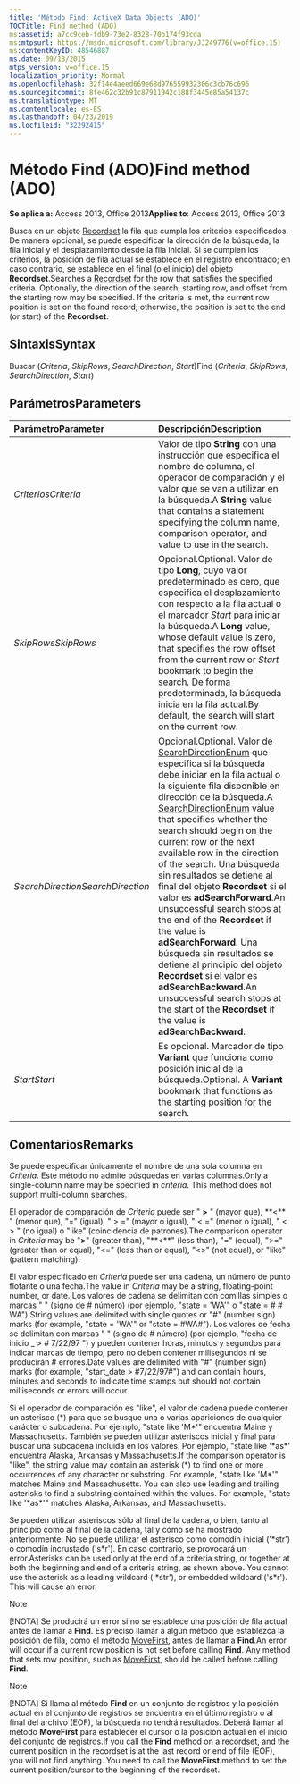 ```yaml
---
title: 'Método Find: ActiveX Data Objects (ADO)'
TOCTitle: Find method (ADO)
ms:assetid: a7cc9ceb-fdb9-73e2-8328-70b174f93cda
ms:mtpsurl: https://msdn.microsoft.com/library/JJ249776(v=office.15)
ms:contentKeyID: 48546887
ms.date: 09/18/2015
mtps_version: v=office.15
localization_priority: Normal
ms.openlocfilehash: 32f14e4aeed669e68d976559932306c3cb76c696
ms.sourcegitcommit: 8fe462c32b91c87911942c188f3445e85a54137c
ms.translationtype: MT
ms.contentlocale: es-ES
ms.lasthandoff: 04/23/2019
ms.locfileid: "32292415"
---
```

# <a name="find-method-ado"></a><span data-ttu-id="b4fce-102">Método Find (ADO)</span><span class="sxs-lookup"><span data-stu-id="b4fce-102">Find method (ADO)</span></span>

<span data-ttu-id="b4fce-103">**Se aplica a:** Access 2013, Office 2013</span><span class="sxs-lookup"><span data-stu-id="b4fce-103">**Applies to**: Access 2013, Office 2013</span></span>

<span data-ttu-id="b4fce-p101">Busca en un objeto [Recordset](recordset-object-ado.md) la fila que cumpla los criterios especificados. De manera opcional, se puede especificar la dirección de la búsqueda, la fila inicial y el desplazamiento desde la fila inicial. Si se cumplen los criterios, la posición de fila actual se establece en el registro encontrado; en caso contrario, se establece en el final (o el inicio) del objeto **Recordset**.</span><span class="sxs-lookup"><span data-stu-id="b4fce-p101">Searches a [Recordset](recordset-object-ado.md) for the row that satisfies the specified criteria. Optionally, the direction of the search, starting row, and offset from the starting row may be specified. If the criteria is met, the current row position is set on the found record; otherwise, the position is set to the end (or start) of the **Recordset**.</span></span>

## <a name="syntax"></a><span data-ttu-id="b4fce-107">Sintaxis</span><span class="sxs-lookup"><span data-stu-id="b4fce-107">Syntax</span></span>

<span data-ttu-id="b4fce-108">Buscar (*Criteria*, *SkipRows*, *SearchDirection*, *Start*)</span><span class="sxs-lookup"><span data-stu-id="b4fce-108">Find (*Criteria*, *SkipRows*, *SearchDirection*, *Start*)</span></span>

## <a name="parameters"></a><span data-ttu-id="b4fce-109">Parámetros</span><span class="sxs-lookup"><span data-stu-id="b4fce-109">Parameters</span></span>

|<span data-ttu-id="b4fce-110">Parámetro</span><span class="sxs-lookup"><span data-stu-id="b4fce-110">Parameter</span></span>|<span data-ttu-id="b4fce-111">Descripción</span><span class="sxs-lookup"><span data-stu-id="b4fce-111">Description</span></span>|
|:--------|:----------|
|<span data-ttu-id="b4fce-112">*Criterios*</span><span class="sxs-lookup"><span data-stu-id="b4fce-112">*Criteria*</span></span> |<span data-ttu-id="b4fce-113">Valor de tipo **String** con una instrucción que especifica el nombre de columna, el operador de comparación y el valor que se van a utilizar en la búsqueda.</span><span class="sxs-lookup"><span data-stu-id="b4fce-113">A **String** value that contains a statement specifying the column name, comparison operator, and value to use in the search.</span></span>|
|<span data-ttu-id="b4fce-114">*SkipRows*</span><span class="sxs-lookup"><span data-stu-id="b4fce-114">*SkipRows*</span></span> |<span data-ttu-id="b4fce-115">Opcional.</span><span class="sxs-lookup"><span data-stu-id="b4fce-115">Optional.</span></span> <span data-ttu-id="b4fce-116">Valor de tipo **Long**, cuyo valor predeterminado es cero, que especifica el desplazamiento con respecto a la fila actual o el marcador *Start* para iniciar la búsqueda.</span><span class="sxs-lookup"><span data-stu-id="b4fce-116">A **Long** value, whose default value is zero, that specifies the row offset from the current row or *Start* bookmark to begin the search.</span></span> <span data-ttu-id="b4fce-117">De forma predeterminada, la búsqueda inicia en la fila actual.</span><span class="sxs-lookup"><span data-stu-id="b4fce-117">By default, the search will start on the current row.</span></span>|
|<span data-ttu-id="b4fce-118">*SearchDirection*</span><span class="sxs-lookup"><span data-stu-id="b4fce-118">*SearchDirection*</span></span> |<span data-ttu-id="b4fce-119">Opcional.</span><span class="sxs-lookup"><span data-stu-id="b4fce-119">Optional.</span></span> <span data-ttu-id="b4fce-120">Valor de [SearchDirectionEnum](searchdirectionenum.md) que especifica si la búsqueda debe iniciar en la fila actual o la siguiente fila disponible en dirección de la búsqueda.</span><span class="sxs-lookup"><span data-stu-id="b4fce-120">A [SearchDirectionEnum](searchdirectionenum.md) value that specifies whether the search should begin on the current row or the next available row in the direction of the search.</span></span> <span data-ttu-id="b4fce-121">Una búsqueda sin resultados se detiene al final del objeto **Recordset** si el valor es **adSearchForward**.</span><span class="sxs-lookup"><span data-stu-id="b4fce-121">An unsuccessful search stops at the end of the **Recordset** if the value is **adSearchForward**.</span></span> <span data-ttu-id="b4fce-122">Una búsqueda sin resultados se detiene al principio del objeto **Recordset** si el valor es **adSearchBackward**.</span><span class="sxs-lookup"><span data-stu-id="b4fce-122">An unsuccessful search stops at the start of the **Recordset** if the value is **adSearchBackward**.</span></span>|
|<span data-ttu-id="b4fce-123">*Start*</span><span class="sxs-lookup"><span data-stu-id="b4fce-123">*Start*</span></span> |<span data-ttu-id="b4fce-p104">Es opcional. Marcador de tipo **Variant** que funciona como posición inicial de la búsqueda.</span><span class="sxs-lookup"><span data-stu-id="b4fce-p104">Optional. A **Variant** bookmark that functions as the starting position for the search.</span></span>|

## <a name="remarks"></a><span data-ttu-id="b4fce-126">Comentarios</span><span class="sxs-lookup"><span data-stu-id="b4fce-126">Remarks</span></span>

<span data-ttu-id="b4fce-p105">Se puede especificar únicamente el nombre de una sola columna en *Criteria*. Este método no admite búsquedas en varias columnas.</span><span class="sxs-lookup"><span data-stu-id="b4fce-p105">Only a single-column name may be specified in *criteria*. This method does not support multi-column searches.</span></span>

<span data-ttu-id="b4fce-129">El operador de comparación de *Criteria* puede ser " **\>** " (mayor que), \*\*\<** " (menor que), "=" (igual), " \> =" (mayor o igual), " \< =" (menor o igual), " \< \> " (no igual) o "like" (coincidencia de patrones).</span><span class="sxs-lookup"><span data-stu-id="b4fce-129">The comparison operator in *Criteria* may be "**\>**" (greater than), "\*\*\<**" (less than), "=" (equal), "\>=" (greater than or equal), "\<=" (less than or equal), "\<\>" (not equal), or "like" (pattern matching).</span></span>

<span data-ttu-id="b4fce-130">El valor especificado en *Criteria* puede ser una cadena, un número de punto flotante o una fecha.</span><span class="sxs-lookup"><span data-stu-id="b4fce-130">The value in *Criteria* may be a string, floating-point number, or date.</span></span> <span data-ttu-id="b4fce-131">Los valores de cadena se delimitan con comillas simples o marcas " " (signo de \# número) (por ejemplo, "state = 'WA'" o "state = \# \# WA").</span><span class="sxs-lookup"><span data-stu-id="b4fce-131">String values are delimited with single quotes or "\#" (number sign) marks (for example, "state = 'WA'" or "state = \#WA\#").</span></span> <span data-ttu-id="b4fce-132">Los valores de fecha se delimitan con marcas " " (signo de \# número) (por ejemplo, "fecha de inicio \_ \> \# 7/22/97 ") y pueden contener horas, minutos y segundos para indicar marcas de tiempo, pero no deben contener milisegundos ni se producirán \# errores.</span><span class="sxs-lookup"><span data-stu-id="b4fce-132">Date values are delimited with "\#" (number sign) marks (for example, "start\_date \> \#7/22/97\#") and can contain hours, minutes and seconds to indicate time stamps but should not contain milliseconds or errors will occur.</span></span>

<span data-ttu-id="b4fce-p107">Si el operador de comparación es "like", el valor de cadena puede contener un asterisco (\*) para que se busque una o varias apariciones de cualquier carácter o subcadena. Por ejemplo, "state like 'M\*'" encuentra Maine y Massachusetts. También se pueden utilizar asteriscos inicial y final para buscar una subcadena incluida en los valores. Por ejemplo, "state like '\*as\*' encuentra Alaska, Arkansas y Massachusetts.</span><span class="sxs-lookup"><span data-stu-id="b4fce-p107">If the comparison operator is "like", the string value may contain an asterisk (\*) to find one or more occurrences of any character or substring. For example, "state like 'M\*'" matches Maine and Massachusetts. You can also use leading and trailing asterisks to find a substring contained within the values. For example, "state like '\*as\*'" matches Alaska, Arkansas, and Massachusetts.</span></span>

<span data-ttu-id="b4fce-p108">Se pueden utilizar asteriscos sólo al final de la cadena, o bien, tanto al principio como al final de la cadena, tal y como se ha mostrado anteriormente. No se puede utilizar el asterisco como comodín inicial ('\*str') o comodín incrustado ('s\*r'). En caso contrario, se provocará un error.</span><span class="sxs-lookup"><span data-stu-id="b4fce-p108">Asterisks can be used only at the end of a criteria string, or together at both the beginning and end of a criteria string, as shown above. You cannot use the asterisk as a leading wildcard ('\*str'), or embedded wildcard ('s\*r'). This will cause an error.</span></span>

> [!NOTE]
> <span data-ttu-id="b4fce-p109">[!NOTA] Se producirá un error si no se establece una posición de fila actual antes de llamar a **Find**. Es preciso llamar a algún método que establezca la posición de fila, como el método [MoveFirst](movefirst-movelast-movenext-and-moveprevious-methods-ado.md), antes de llamar a **Find**.</span><span class="sxs-lookup"><span data-stu-id="b4fce-p109">An error will occur if a current row position is not set before calling **Find**. Any method that sets row position, such as [MoveFirst](movefirst-movelast-movenext-and-moveprevious-methods-ado.md), should be called before calling **Find**.</span></span>

> [!NOTE]
> <span data-ttu-id="b4fce-p110">[!NOTA] Si llama al método **Find** en un conjunto de registros y la posición actual en el conjunto de registros se encuentra en el último registro o al final del archivo (EOF), la búsqueda no tendrá resultados. Deberá llamar al método **MoveFirst** para establecer el cursor o la posición actual en el inicio del conjunto de registros.</span><span class="sxs-lookup"><span data-stu-id="b4fce-p110">If you call the **Find** method on a recordset, and the current position in the recordset is at the last record or end of file (EOF), you will not find anything. You need to call the **MoveFirst** method to set the current position/cursor to the beginning of the recordset.</span></span>


